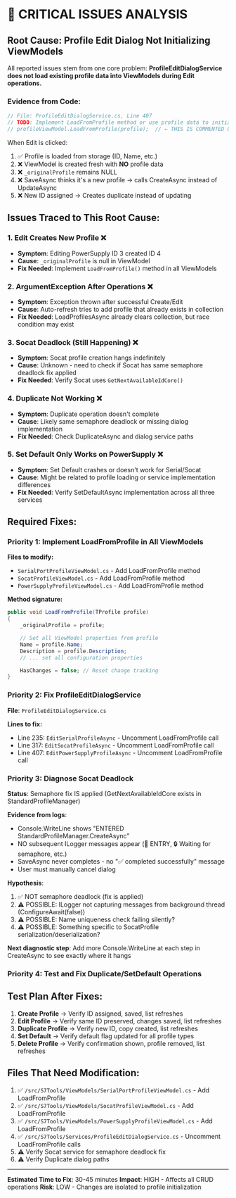 # 🚨 CRITICAL ISSUES ANALYSIS

## Root Cause: Profile Edit Dialog Not Initializing ViewModels

All reported issues stem from one core problem: **ProfileEditDialogService does not load existing profile data into ViewModels during Edit operations.**

### Evidence from Code:

```csharp
// File: ProfileEditDialogService.cs, Line 407
// TODO: Implement LoadFromProfile method or use profile data to initialize ViewModel
// profileViewModel.LoadFromProfile(profile);  // ← THIS IS COMMENTED OUT!
```

When Edit is clicked:
1. ✅ Profile is loaded from storage (ID, Name, etc.)
2. ❌ ViewModel is created fresh with **NO** profile data
3. ❌ `_originalProfile` remains NULL
4. ❌ SaveAsync thinks it's a new profile → calls CreateAsync instead of UpdateAsync
5. ❌ New ID assigned → Creates duplicate instead of updating

## Issues Traced to This Root Cause:

### 1. Edit Creates New Profile ❌
- **Symptom**: Editing PowerSupply ID 3 created ID 4
- **Cause**: `_originalProfile` is null in ViewModel
- **Fix Needed**: Implement `LoadFromProfile()` method in all ViewModels

### 2. ArgumentException After Operations ❌
- **Symptom**: Exception thrown after successful Create/Edit
- **Cause**: Auto-refresh tries to add profile that already exists in collection
- **Fix Needed**: LoadProfilesAsync already clears collection, but race condition may exist

### 3. Socat Deadlock (Still Happening) ❌
- **Symptom**: Socat profile creation hangs indefinitely
- **Cause**: Unknown - need to check if Socat has same semaphore deadlock fix applied
- **Fix Needed**: Verify Socat uses `GetNextAvailableIdCore()`

### 4. Duplicate Not Working ❌
- **Symptom**: Duplicate operation doesn't complete
- **Cause**: Likely same semaphore deadlock or missing dialog implementation
- **Fix Needed**: Check DuplicateAsync and dialog service paths

### 5. Set Default Only Works on PowerSupply ❌
- **Symptom**: Set Default crashes or doesn't work for Serial/Socat
- **Cause**: Might be related to profile loading or service implementation differences
- **Fix Needed**: Verify SetDefaultAsync implementation across all three services

## Required Fixes:

### Priority 1: Implement LoadFromProfile in All ViewModels
**Files to modify:**
- `SerialPortProfileViewModel.cs` - Add LoadFromProfile method
- `SocatProfileViewModel.cs` - Add LoadFromProfile method
- `PowerSupplyProfileViewModel.cs` - Add LoadFromProfile method

**Method signature:**
```csharp
public void LoadFromProfile(TProfile profile)
{
    _originalProfile = profile;

    // Set all ViewModel properties from profile
    Name = profile.Name;
    Description = profile.Description;
    // ... set all configuration properties

    HasChanges = false; // Reset change tracking
}
```

### Priority 2: Fix ProfileEditDialogService
**File**: `ProfileEditDialogService.cs`

**Lines to fix:**
- Line 235: `EditSerialProfileAsync` - Uncomment LoadFromProfile call
- Line 317: `EditSocatProfileAsync` - Uncomment LoadFromProfile call
- Line 407: `EditPowerSupplyProfileAsync` - Uncomment LoadFromProfile call

### Priority 3: Diagnose Socat Deadlock
**Status**: Semaphore fix IS applied (GetNextAvailableIdCore exists in StandardProfileManager)

**Evidence from logs**:
- Console.WriteLine shows "ENTERED StandardProfileManager.CreateAsync"
- NO subsequent ILogger messages appear (🚀 ENTRY, 🔒 Waiting for semaphore, etc.)
- SaveAsync never completes - no "✅ completed successfully" message
- User must manually cancel dialog

**Hypothesis**:
1. ✅ NOT semaphore deadlock (fix is applied)
2. ⚠️ POSSIBLE: ILogger not capturing messages from background thread (ConfigureAwait(false))
3. ⚠️ POSSIBLE: Name uniqueness check failing silently?
4. ⚠️ POSSIBLE: Something specific to SocatProfile serialization/deserialization?

**Next diagnostic step**: Add more Console.WriteLine at each step in CreateAsync to see exactly where it hangs

### Priority 4: Test and Fix Duplicate/SetDefault Operations

## Test Plan After Fixes:

1. **Create Profile** → Verify ID assigned, saved, list refreshes
2. **Edit Profile** → Verify same ID preserved, changes saved, list refreshes
3. **Duplicate Profile** → Verify new ID, copy created, list refreshes
4. **Set Default** → Verify default flag updated for all profile types
5. **Delete Profile** → Verify confirmation shown, profile removed, list refreshes

## Files That Need Modification:

1. ✅ `/src/S7Tools/ViewModels/SerialPortProfileViewModel.cs` - Add LoadFromProfile
2. ✅ `/src/S7Tools/ViewModels/SocatProfileViewModel.cs` - Add LoadFromProfile
3. ✅ `/src/S7Tools/ViewModels/PowerSupplyProfileViewModel.cs` - Add LoadFromProfile
4. ✅ `/src/S7Tools/Services/ProfileEditDialogService.cs` - Uncomment LoadFromProfile calls
5. ⚠️ Verify Socat service for semaphore deadlock fix
6. ⚠️ Verify Duplicate dialog paths

---

**Estimated Time to Fix**: 30-45 minutes
**Impact**: HIGH - Affects all CRUD operations
**Risk**: LOW - Changes are isolated to profile initialization

